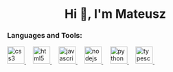 <h1 align="center">Hi 👋, I'm Mateusz</h1>

<h3 align="left">Languages and Tools:</h3>
<p align="left"> 
<a href="https://www.w3schools.com/css/" target="_blank" rel="noreferrer"> 
<img src="https://cdn.jsdelivr.net/gh/devicons/devicon/icons/css3/css3-original.svg" height="40" alt="css3 logo"  /> 
</a>
<img width="12" />
<a href="https://www.w3.org/html/" target="_blank" rel="noreferrer"> 
<img src="https://cdn.jsdelivr.net/gh/devicons/devicon/icons/html5/html5-original.svg" height="40" alt="html5 logo"  /> 
</a> 
<img width="12" />
<a href="https://developer.mozilla.org/en-US/docs/Web/JavaScript" target="_blank" rel="noreferrer"> 
<img src="https://cdn.jsdelivr.net/gh/devicons/devicon/icons/javascript/javascript-plain.svg" height="40" alt="javascript logo"  /> 
</a>
<img width="12" />
<a href="https://nodejs.org" target="_blank" rel="noreferrer"> 
<img src="https://cdn.jsdelivr.net/gh/devicons/devicon/icons/nodejs/nodejs-original.svg" height="40" alt="nodejs logo"  /> 
</a> 
<img width="12" />
<a href="https://www.python.org" target="_blank" rel="noreferrer"> 
<img src="https://cdn.jsdelivr.net/gh/devicons/devicon/icons/python/python-original.svg" height="40" alt="python logo"  /> 
</a> 
<img width="12" />
<a href="https://www.typescriptlang.org/" target="_blank" rel="noreferrer"> 
<img src="https://cdn.jsdelivr.net/gh/devicons/devicon/icons/typescript/typescript-original.svg" height="40" alt="typescript logo"  /> 
</a> 
<img width="12" />
</p>

